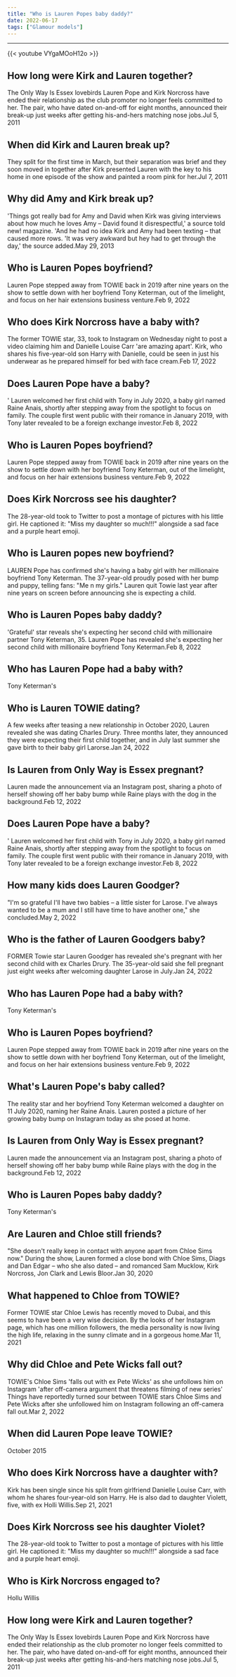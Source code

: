 ```yaml
---
title: "Who is Lauren Popes baby daddy?"
date: 2022-06-17
tags: ["Glamour models"]
---
```


---
{{< youtube VYgaMOoH12o >}}
## How long were Kirk and Lauren together?
The Only Way Is Essex lovebirds Lauren Pope and Kirk Norcross have ended their relationship as the club promoter no longer feels committed to her. The pair, who have dated on-and-off for eight months, announced their break-up just weeks after getting his-and-hers matching nose jobs.Jul 5, 2011

## When did Kirk and Lauren break up?
They split for the first time in March, but their separation was brief and they soon moved in together after Kirk presented Lauren with the key to his home in one episode of the show and painted a room pink for her.Jul 7, 2011

## Why did Amy and Kirk break up?
'Things got really bad for Amy and David when Kirk was giving interviews about how much he loves Amy – David found it disrespectful,' a source told new! magazine. 'And he had no idea Kirk and Amy had been texting – that caused more rows. 'It was very awkward but hey had to get through the day,' the source added.May 29, 2013

## Who is Lauren Popes boyfriend?
Lauren Pope stepped away from TOWIE back in 2019 after nine years on the show to settle down with her boyfriend Tony Keterman, out of the limelight, and focus on her hair extensions business venture.Feb 9, 2022

## Who does Kirk Norcross have a baby with?
The former TOWIE star, 33, took to Instagram on Wednesday night to post a video claiming him and Danielle Louise Carr 'are amazing apart'. Kirk, who shares his five-year-old son Harry with Danielle, could be seen in just his underwear as he prepared himself for bed with face cream.Feb 17, 2022

## Does Lauren Pope have a baby?
' Lauren welcomed her first child with Tony in July 2020, a baby girl named Raine Anais, shortly after stepping away from the spotlight to focus on family. The couple first went public with their romance in January 2019, with Tony later revealed to be a foreign exchange investor.Feb 8, 2022

## Who is Lauren Popes boyfriend?
Lauren Pope stepped away from TOWIE back in 2019 after nine years on the show to settle down with her boyfriend Tony Keterman, out of the limelight, and focus on her hair extensions business venture.Feb 9, 2022

## Does Kirk Norcross see his daughter?
The 28-year-old took to Twitter to post a montage of pictures with his little girl. He captioned it: "Miss my daughter so much!!!" alongside a sad face and a purple heart emoji.

## Who is Lauren popes new boyfriend?
LAUREN Pope has confirmed she's having a baby girl with her millionaire boyfriend Tony Keterman. The 37-year-old proudly posed with her bump and puppy, telling fans: "Me n my girls." Lauren quit Towie last year after nine years on screen before announcing she is expecting a child.

## Who is Lauren Popes baby daddy?
'Grateful' star reveals she's expecting her second child with millionaire partner Tony Keterman, 35. Lauren Pope has revealed she's expecting her second child with millionaire boyfriend Tony Keterman.Feb 8, 2022

## Who has Lauren Pope had a baby with?
Tony Keterman's

## Who is Lauren TOWIE dating?
A few weeks after teasing a new relationship in October 2020, Lauren revealed she was dating Charles Drury. Three months later, they announced they were expecting their first child together, and in July last summer she gave birth to their baby girl Larorse.Jan 24, 2022

## Is Lauren from Only Way is Essex pregnant?
Lauren made the announcement via an Instagram post, sharing a photo of herself showing off her baby bump while Raine plays with the dog in the background.Feb 12, 2022

## Does Lauren Pope have a baby?
' Lauren welcomed her first child with Tony in July 2020, a baby girl named Raine Anais, shortly after stepping away from the spotlight to focus on family. The couple first went public with their romance in January 2019, with Tony later revealed to be a foreign exchange investor.Feb 8, 2022

## How many kids does Lauren Goodger?
"I'm so grateful I'll have two babies – a little sister for Larose. I've always wanted to be a mum and I still have time to have another one," she concluded.May 2, 2022

## Who is the father of Lauren Goodgers baby?
FORMER Towie star Lauren Goodger has revealed she's pregnant with her second child with ex Charles Drury. The 35-year-old said she fell pregnant just eight weeks after welcoming daughter Larose in July.Jan 24, 2022

## Who has Lauren Pope had a baby with?
Tony Keterman's

## Who is Lauren Popes boyfriend?
Lauren Pope stepped away from TOWIE back in 2019 after nine years on the show to settle down with her boyfriend Tony Keterman, out of the limelight, and focus on her hair extensions business venture.Feb 9, 2022

## What's Lauren Pope's baby called?
The reality star and her boyfriend Tony Keterman welcomed a daughter on 11 July 2020, naming her Raine Anais. Lauren posted a picture of her growing baby bump on Instagram today as she posed at home.

## Is Lauren from Only Way is Essex pregnant?
Lauren made the announcement via an Instagram post, sharing a photo of herself showing off her baby bump while Raine plays with the dog in the background.Feb 12, 2022

## Who is Lauren Popes baby daddy?
Tony Keterman's

## Are Lauren and Chloe still friends?
"She doesn't really keep in contact with anyone apart from Chloe Sims now." During the show, Lauren formed a close bond with Chloe Sims, Diags and Dan Edgar – who she also dated – and romanced Sam Mucklow, Kirk Norcross, Jon Clark and Lewis Bloor.Jan 30, 2020

## What happened to Chloe from TOWIE?
Former TOWIE star Chloe Lewis has recently moved to Dubai, and this seems to have been a very wise decision. By the looks of her Instagram page, which has one million followers, the media personality is now living the high life, relaxing in the sunny climate and in a gorgeous home.Mar 11, 2021

## Why did Chloe and Pete Wicks fall out?
TOWIE's Chloe Sims 'falls out with ex Pete Wicks' as she unfollows him on Instagram 'after off-camera argument that threatens filming of new series' Things have reportedly turned sour between TOWIE stars Chloe Sims and Pete Wicks after she unfollowed him on Instagram following an off-camera fall out.Mar 2, 2022

## When did Lauren Pope leave TOWIE?
October 2015

## Who does Kirk Norcross have a daughter with?
Kirk has been single since his split from girlfriend Danielle Louise Carr, with whom he shares four-year-old son Harry. He is also dad to daughter Violett, five, with ex Holli Willis.Sep 21, 2021

## Does Kirk Norcross see his daughter Violet?
The 28-year-old took to Twitter to post a montage of pictures with his little girl. He captioned it: "Miss my daughter so much!!!" alongside a sad face and a purple heart emoji.

## Who is Kirk Norcross engaged to?
Hollu Willis

## How long were Kirk and Lauren together?
The Only Way Is Essex lovebirds Lauren Pope and Kirk Norcross have ended their relationship as the club promoter no longer feels committed to her. The pair, who have dated on-and-off for eight months, announced their break-up just weeks after getting his-and-hers matching nose jobs.Jul 5, 2011

